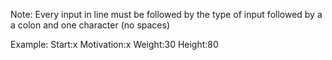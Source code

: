 Note: Every input in line must be followed by the type of input followed by a a colon and one character (no spaces)


Example:
  Start:x
  Motivation:x
  Weight:30
  Height:80
